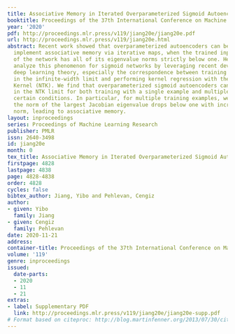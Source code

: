 ```yaml
---
title: Associative Memory in Iterated Overparameterized Sigmoid Autoencoders
booktitle: Proceedings of the 37th International Conference on Machine Learning
year: '2020'
pdf: http://proceedings.mlr.press/v119/jiang20e/jiang20e.pdf
url: http://proceedings.mlr.press/v119/jiang20e.html
abstract: Recent work showed that overparameterized autoencoders can be trained to
  implement associative memory via iterative maps, when the trained input-output Jacobian
  of the network has all of its eigenvalue norms strictly below one. Here, we theoretically
  analyze this phenomenon for sigmoid networks by leveraging recent developments in
  deep learning theory, especially the correspondence between training neural networks
  in the infinite-width limit and performing kernel regression with the Neural Tangent
  Kernel (NTK). We find that overparameterized sigmoid autoencoders can have attractors
  in the NTK limit for both training with a single example and multiple examples under
  certain conditions. In particular, for multiple training examples, we find that
  the norm of the largest Jacobian eigenvalue drops below one with increasing input
  norm, leading to associative memory.
layout: inproceedings
series: Proceedings of Machine Learning Research
publisher: PMLR
issn: 2640-3498
id: jiang20e
month: 0
tex_title: Associative Memory in Iterated Overparameterized Sigmoid Autoencoders
firstpage: 4828
lastpage: 4838
page: 4828-4838
order: 4828
cycles: false
bibtex_author: Jiang, Yibo and Pehlevan, Cengiz
author:
- given: Yibo
  family: Jiang
- given: Cengiz
  family: Pehlevan
date: 2020-11-21
address: 
container-title: Proceedings of the 37th International Conference on Machine Learning
volume: '119'
genre: inproceedings
issued:
  date-parts:
  - 2020
  - 11
  - 21
extras:
- label: Supplementary PDF
  link: http://proceedings.mlr.press/v119/jiang20e/jiang20e-supp.pdf
# Format based on citeproc: http://blog.martinfenner.org/2013/07/30/citeproc-yaml-for-bibliographies/
---
```

